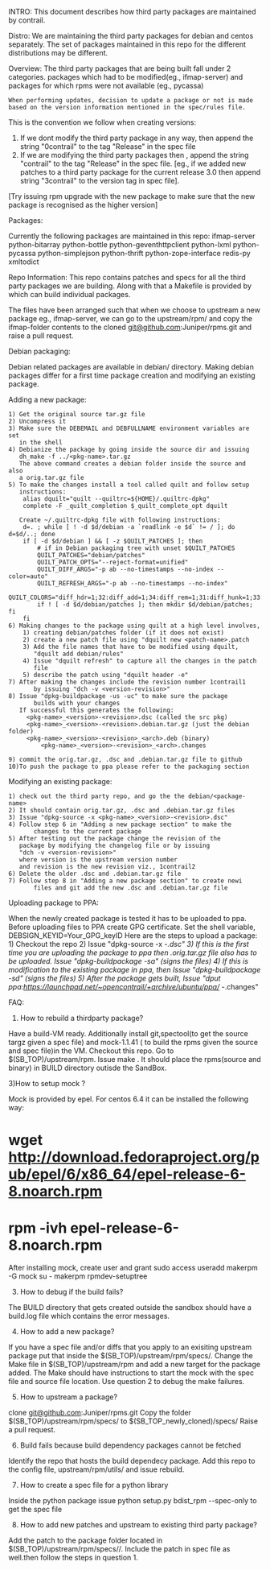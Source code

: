INTRO:
This document describes how third party packages are maintained by contrail.

Distro:
We are maintaining the third party packages for debian and centos  separately. The set of packages maintained in this repo for the different distributions may be different.

Overview:
The third party packages that are being built fall under 2 categories. packages which had to be modified(eg., ifmap-server) and packages for which rpms were not available (eg., pycassa)

	When performing updates, decision to update a package or not is made based on the version information mentioned in the spec/rules file.
This is the convention we follow when creating versions:

   1) If we dont modify the third party package in any way, then append the string "0contrail" to the tag "Release" in the spec file
   2) If we are modifying the third party packages then , append the string "<software-release-no>contrail" to the tag "Release" in the spec file. [eg., if we added new patches to a third party package for the current release 3.0 then append string "3contrail" to  the version tag in spec file].

[Try issuing rpm upgrade with the new package to make sure that the new package is recognised as the higher version]

Packages:

Currently the following packages are maintained in this repo:
    ifmap-server
    python-bitarray
    python-bottle
    python-geventhttpclient
    python-lxml
    python-pycassa
    python-simplejson
    python-thrift
    python-zope-interface
    redis-py
    xmltodict
 
Repo Information:
This repo contains patches and specs for all the third party packages we are building. Along with that a Makefile is provided by which can build individual packages.

The files have been arranged such that when we choose to upstream a new package eg., ifmap-server, we can go to the upstream/rpm/ and copy the ifmap-folder contents to the cloned git@github.com:Juniper/rpms.git and raise a pull request.

Debian packaging:

Debian related packages are available in debian/<pkg-name> directory. Making debian packages differ for a first time package creation and modifying an existing package.

Adding a new package:

	1) Get the original source tar.gz file 
	2) Uncompress it
	3) Make sure the DEBEMAIL and DEBFULLNAME environment variables are set
	   in the shell
	4) Debianize the package by going inside the source dir and issuing
	   dh_make -f ../<pkg-name>.tar.gz
	   The above command creates a debian folder inside the source and also 
	   a orig.tar.gz file
	5) To make the changes install a tool called quilt and follow setup 
	   instructions:
		alias dquilt="quilt --quiltrc=${HOME}/.quiltrc-dpkg"
		complete -F _quilt_completion $_quilt_complete_opt dquilt

	   Create ~/.quiltrc-dpkg file with following instructions:
		d=. ; while [ ! -d $d/debian -a `readlink -e $d` != / ]; do d=$d/..; done
		if [ -d $d/debian ] && [ -z $QUILT_PATCHES ]; then
		    # if in Debian packaging tree with unset $QUILT_PATCHES
		    QUILT_PATCHES="debian/patches"
		    QUILT_PATCH_OPTS="--reject-format=unified"
		    QUILT_DIFF_ARGS="-p ab --no-timestamps --no-index --color=auto"
		    QUILT_REFRESH_ARGS="-p ab --no-timestamps --no-index"
		    QUILT_COLORS="diff_hdr=1;32:diff_add=1;34:diff_rem=1;31:diff_hunk=1;33:diff_ctx=35:diff_cctx=33"
		    if ! [ -d $d/debian/patches ]; then mkdir $d/debian/patches; fi
		fi
	6) Making changes to the package using quilt at a high level involves,
		1) creating debian/patches folder (if it does not exist)
		2) create a new patch file using "dquilt new <patch-name>.patch
		3) Add the file names that have to be modified using dquilt,
		   "dquilt add debian/rules"
		4) Issue "dquilt refresh" to capture all the changes in the patch
		   file
		5) describe the patch using "dquilt header -e"
	7) After making the changes include the revision number 1contrail1
           by issuing "dch -v <version-revision>"
	8) Issue "dpkg-buildpackage -us -uc" to make sure the package 
           builds with your changes
	   If successful this generates the following:
		 <pkg-name>_<version>-<revision>.dsc (called the src pkg)
		 <pkg-name>_<version>-<revision>.debian.tar.gz (just the debian folder)
		 <pkg-name>_<version>-<revision>_<arch>.deb (binary)
         	 <pkg-name>_<version>-<revision>_<arch>.changes

	9) commit the orig.tar.gz, .dsc and .debian.tar.gz file to github
	10)To push the package to ppa please refer to the packaging section

Modifying an existing package:

	1) check out the third party repo, and go the the debian/<package-name>
	2) It should contain orig.tar.gz, .dsc and .debian.tar.gz files
	3) Issue "dpkg-source -x <pkg-name>_<version>-<revision>.dsc"  
	4) Follow step 6 in "Adding a new package section" to make the
           changes to the current package
	5) After testing out the package change the revision of the 
	   package by modifying the changelog file or by issuing 
	   "dch -v <version-revision>"
	   where version is the upstream version number
	   and revision is the new revision viz., 1contrail2
	6) Delete the older .dsc and .debian.tar.gz file
	7) Follow step 8 in "Adding a new package section" to create newi
           files and git add the new .dsc and .debian.tar.gz file
   
Uploading package to PPA:

When the newly created package is tested it has to be uploaded to
ppa. Before uploading files to PPA create GPG certificate.
Set the shell variable, DEBSIGN_KEYID=Your_GPG_keyID
Here are the steps to upload a package:
    1) Checkout the repo
    2) Issue "dpkg-source -x <pkg-name>_<version>-<revision>.dsc"
    3) If this is the first time you are uploading the package to ppa
       then .orig.tar.gz file also has to be uploaded.
       Issue "dpkg-buildpackage -sa" (signs the files)
    4) If this is modification to the existing package in ppa, then
       Issue "dpkg-buildpackage -sd" (signs the files)
    5) After the package gets built,
       Issue "dput ppa:https://launchpad.net/~opencontrail/+archive/ubuntu/ppa/ <pkg-name>_<version>-<revision>.changes"
 
          
FAQ:

1) How to rebuild a thirdparty package?

Have a build-VM ready. Additionally install git,spectool(to get the source targz given a spec file) and mock-1.1.41 ( to build the rpms given the source and spec file)in the VM. Checkout this repo.
Go to $(SB_TOP)/upstream/rpm. Issue make <target-name>. It should place the rpms(source and binary) in BUILD directory outisde the SandBox.

3)How to setup mock ?

Mock is provided by epel. For centos 6.4 it can be installed the following way:

# wget http://download.fedoraproject.org/pub/epel/6/x86_64/epel-release-6-8.noarch.rpm
# rpm -ivh epel-release-6-8.noarch.rpm

After installing mock, create user and grant sudo access
useradd makerpm -G mock
su - makerpm
rpmdev-setuptree

3) How to debug if the build fails?

The BUILD directory that gets created outside the sandbox should have a build.log file which contains the error messages.

4) How to add a new package?

If you have a spec file and/or  diffs that you apply to an exisiting upstream package put that inside the $(SB_TOP)/upstream/rpm/specs/<package-name>. Change the Make file in $(SB_TOP)/upstream/rpm and add a new target for the package added. The Make should have instructions to start the mock with the spec file and source file location. Use question 2 to debug the make failures.

5) How to upstream a package?

clone git@github.com:Juniper/rpms.git
Copy the folder $(SB_TOP)/upstream/rpm/specs/<package-name> to $(SB_TOP_newly_cloned)/specs/
Raise a pull request. 

6) Build fails because build dependency packages cannot be fetched

Identify the repo that hosts the build dependecy package. Add this repo to the config file, upstream/rpm/utils/ and issue rebuild.

7) How to create a spec file for a python library

Inside the python package issue
python setup.py bdist_rpm --spec-only
to get the spec file

8) How to add new patches and upstream to existing third party package?

Add the patch to the package folder located in $(SB_TOP)/upstream/rpm/specs/<package-name>/. Include the patch in spec file as well.then follow the steps in question 1.
 

